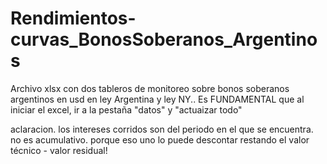 # Rendimientos-curvas_BonosSoberanos_Argentinos
Archivo xlsx con dos tableros de monitoreo sobre bonos soberanos argentinos en usd en ley Argentina y ley NY.. Es FUNDAMENTAL que al iniciar el excel, ir a la pestaña "datos" y "actuaizar todo"

aclaracion. los intereses corridos son del periodo en el que se encuentra. no es acumulativo. porque eso uno lo puede descontar restando el valor técnico - valor residual!
